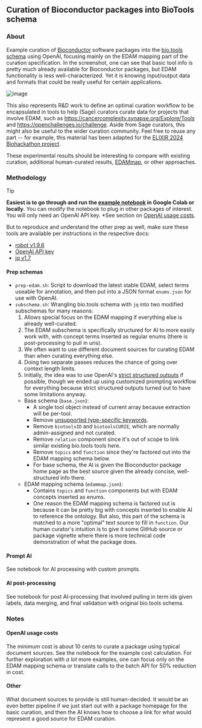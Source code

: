
## Curation of Bioconductor packages into BioTools schema

### About

Example curation of [Bioconductor](https://bioconductor.org/) software packages into the [bio.tools schema](https://github.com/bio-tools/biotoolsSchema) using OpenAI, focusing mainly on the EDAM mapping part of the curation specification. In the screenshot, one can see that basic tool info is pretty much already available for Bioconductor packages, but EDAM functionality is less well-characterized. Yet it is knowing input/output data and formats that could be really useful for certain applications. 

![image](https://github.com/user-attachments/assets/699b9d6f-06c7-45b0-abd9-2a1f14985d1d)


This also represents R&D work to define an optimal curation workflow to be encapsulated in tools to help (Sage) curators curate data for projects that involve EDAM, such as https://cancercomplexity.synapse.org/Explore/Tools and https://openchallenges.io/challenge. Aside from Sage curators, this might also be useful to the wider curation community. Feel free to reuse any part -- for example, this material has been adapted for the [ELIXIR 2024 Biohackathon project](https://github.com/elixir-europe/biohackathon-projects-2024/blob/main/27.md).

These experimental results should be interesting to compare with existing curation, additional human-curated results, [EDAMmap](https://github.com/edamontology/edammap), or other approaches. 

### Methodology

> [!TIP]
> **Easiest is to go through and run the [example notebook](https://github.com/anngvu/bioc-curation/blob/update-notebook/Bioconductor_package_curation_with_OpenAI.ipynb) in Google Colab or locally.** You can modify the notebook to plug in other packages of interest. 
You will only need an OpenAI API key. 
*See section on [OpenAI usage costs](https://github.com/anngvu/bioc-curation/?tab=readme-ov-file#openai-usage-costs).

But to reproduce and understand the other prep as well, make sure these tools are available per instructions in the respective docs:
- [robot v1.9.6](http://robot.obolibrary.org/)
- [OpenAI API key](https://platform.openai.com/docs/quickstart)
- [jq v1.7](https://jqlang.github.io/jq/) 

#### Prep schemas
- `prep-edam.sh`: Script to download the latest stable EDAM, select terms useable for annotation, and then put into a JSON format `enums.json` for use with OpenAI.
- `subschema.sh`: Wrangling bio.tools schema with `jq` into two modified subschemas for many reasons: 
  1) Allows special focus on the EDAM mapping if everything else is already well-curated.
  2) The EDAM subschema is specifically structured for AI to more easily work with, with concept terms inserted as regular enums (there is post-processing to pull in uris).
  3) We often want to use different document sources for curating EDAM than when curating everything else.
  4) Doing two separate passes reduces the chance of going over context length limits.
  5) Initially, the idea was to use OpenAI's [strict structured outputs](https://platform.openai.com/docs/guides/structured-outputs/supported-schemas) if possible, though we ended up using customized prompting workflow for everything because strict structured outputs turned out to have some limitations anyway.
  - Base schema (`base.json`):
    - A single tool object instead of current array because extraction will be per-tool.
    - Remove [unsupported type-specific keywords](https://platform.openai.com/docs/guides/structured-outputs/some-type-specific-keywords-are-not-yet-supported). 
    - Remove `biotoolsID` and `biotoolsCURIE`, which are normally admin-assigned and not curated. 
    - Remove `relation` component since it's out of scope to link similar existing bio.tools tools here.  
    - Remove `topics` and `function` since they're factored out into the EDAM mapping schema below.
    - For base schema, the AI is given the Bioconductor package home page as the best source given the already concise, well-structured info there. 
  - EDAM mapping schema (`edammap.json`):
    - Contains `topics` and `function` components but with EDAM concepts inserted as enums.
    - One reason the EDAM mapping schema is factored out is because it can be pretty big with concepts inserted to enable AI to reference the ontology. But also, this part of the schema is matched to a more "optimal" text source to fill in `function`. Our human curator's intuition is to give it some GitHub source or package vignette where there is more technical code demonstration of what the package does.

#### Prompt AI
See notebook for AI processing with custom prompts.

#### AI post-processing
See notebook for post AI-processing that involved pulling in term ids given labels, data merging, and final validation with original bio.tools schema. 

### Notes
#### OpenAI usage costs

The minimum cost is about 10 cents to curate a package using typical document sources. See the notebook for the example cost calculation. For further exploration with *a lot* more examples, one can focus only on the EDAM mapping schema or translate calls to the batch API for 50% reduction in cost.

#### Other

What document sources to provide is still human-decided. It would be an even better pipeline if we just start out with a package homepage for the basic curation, and then the AI knows how to choose a link for what would represent a good source for EDAM curation. 
